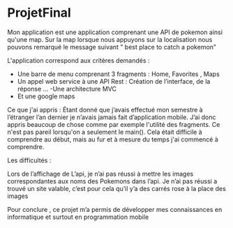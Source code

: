 # ProjetFinal

Mon application est une application comprenant une API de pokemon ainsi qu'une map. Sur la map lorsque nous appuyons sur la localisation nous pouvons remarqué le message suivant " best place to catch a pokemon"

L'application correspond aux critères demandés : 
- Une barre de menu comprenant 3 fragments : Home, Favorites , Maps
- Un appel web service à une API Rest : Création de l’interface, de la réponse ... 
-Une architecture MVC
- Et une google maps 

Ce que j'ai appris : 
Étant donné que j’avais effectué mon semestre à l’étranger l’an dernier je n’avais jamais fait d’application mobile. J’ai donc appris beaucoup de chose comme par exemple l'utilité des fragments. Ce n'est pas pareil lorsqu'on a seulement le main(). Cela était difficile à comprendre au début, mais au fur et à mesure du temps j'ai commencé à comprendre.

Les difficultés : 

Lors de l’affichage de L’api, je n’ai pas réussi à mettre les images correspondantes aux noms des Pokemons dans l’api. Je n’ai pas réussi a trouvé un site valable, c’est pour cela qu’il y’a des carrés rose à la place des images 

Pour conclure , ce projet m’a permis de développer mes connaissances en informatique et surtout en programmation mobile

